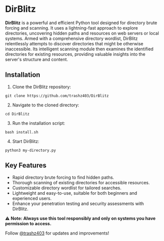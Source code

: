 # DirBlitz

**DirBlitz** is a powerful and efficient Python tool designed for directory brute forcing and scanning. It uses a lightning-fast approach to explore directories, uncovering hidden paths and resources on web servers or local systems. Armed with a comprehensive directory wordlist, DirBlitz relentlessly attempts to discover directories that might be otherwise inaccessible. Its intelligent scanning module then examines the identified directories for existing resources, providing valuable insights into the server's structure and content.

## Installation

1. Clone the DirBlitz repository:
```
git clone https://github.com/trashz403/DirBlitz
```
2. Navigate to the cloned directory:
```
cd DirBlitz
```
3. Run the installation script:
```
bash install.sh
```
4. Start DirBlitz:
```
python3 my-directory.py
```


## Key Features

- Rapid directory brute forcing to find hidden paths.
- Thorough scanning of existing directories for accessible resources.
- Customizable directory wordlist for tailored searches.
- Lightweight and easy-to-use, suitable for both beginners and experienced users.
- Enhance your penetration testing and security assessments with DirBlitz.

⚠ **Note: Always use this tool responsibly and only on systems you have permission to access.**

Follow [@trashz403](https://github.com/trashz403) for updates and improvements!
